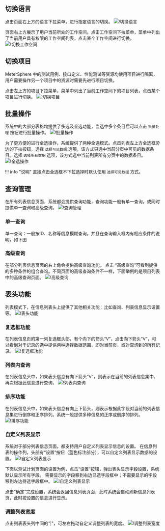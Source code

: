 ## 切换语言
点击页面右上方的语言下拉菜单，进行指定语言的切换。
![!切换语言](../../img/general/切换语言.png)

页面右上方展示了用户当前所处的工作空间。点击工作空间下拉菜单，菜单中列出了当前用户具有权限的工作空间列表，点击某个工作空间进行切换。
![!切换工作空间](../../img/general/切换工作空间.png)

## 切换项目
MeterSphere 中的测试用例、接口定义、性能测试等资源均使用项目进行隔离，用户需要操作另一个项目中的资源时需要先进行项目切换。

点击左上方的项目下拉菜单，菜单中列出了当前工作空间下的项目列表，点击某个项目进行切换。
![!切换项目](../../img/general/切换项目.png)

## 批量操作
系统中的大部分表格均提供了多选及全选功能，当选中多个条目后可以点击 `批量处理` 按钮进行批量操作。
![!批量操作](../../img/general/批量操作.png)

为了更方便的进行全选操作，系统提供了两种全选模式。点击列表左上方全选框旁边的下拉按钮，选择 `选择可见数据` 选项，该方式只选中当前分页中可见的数据条目。选择 `选择所有数据` 选项，该方式选中当前列表所有分页中的数据条目。
![!全选操作](../../img/general/全选操作.png)

!!! info "说明"
    直接点击全选框不下拉选择时默认使用 `选择可见数据` 方式。

## 查询管理
在所有列表信息页面，系统都会提供查询功能，查询功能一般有单一查询，或同时提供单一查询和高级查询。
![!查询管理](../../img/general/查询管理.png)
### 单一查询
单一查询：一般按ID、名称等信息模糊查询，并且在查询输入框内有相应条件的说明，如下图
### 高级查询
在部分列表信息页面的右上角会提供高级查询功能。
点击 “高级查询”可看到提供的多种条件的组合查询。不同页面的高级查询条件不一样，下面举例的是项目列表中的高级查询页面。
![!高级查询](../../img/general/高级查询2.png)

## 表头功能
列表模式下，在信息列表头上提供了其他相关功能：比如查询、列表信息显示设置等。
![!表头功能](../../img/general/表头功能.png)

### 复选框功能
在列表信息页的第一列复选框头部，有个向下的箭头“V”，点击向下箭头“V”，可以看到对于记录的选中提供两种选择数据范围，即对当前页，或对查询到的所有记录。
![!复选框功能](../../img/general/复选框功能.png)

### 列表内查询
在列表信息头中，如果表头信息有向下箭头“V”，则表示在当前的列表信息集中，再次根据此信息进行查询。
![!列表内查询](../../img/general/列表内查询1.png)

### 排序功能
在列表信息头中，如果表头信息有向上下箭头，则表示根据此字段对当前的列表信息集进行倒序和正序排列。系统一般提供多种信息的正序或倒序的排列。
![!排序功能](../../img/general/排序功能.png)

### 自定义列表显示
系统对于部分列表信息页面，都支持用户自定义列表显示信息的设置。
在信息列表的操作列，头部有“设置”按钮（蓝色标注部分），可以自定义列表显示数据的设置。
![!自定义列表显示](../../img/general/自定义列表展示1.png)

下面以测试计划页面的设置为例，点击“设置”按钮，弹出表头显示字段设置，系统默认显示所有字段。
需要显示的字段移到右边已选字段框中；不需要显示的字段移到左边待选字段框中。
![!自定义列表显示](../../img/general/自定义列表展示2.png)

点击“确定”完成设置，系统会返回信息列表页面，此时系统会自动刷新信息列表页，此时按设置的信息进行显示。

### 调整列表宽度
点击列表表头列中间的"|"，可左右拖动自定义调整列表的宽度。
![!调整列表宽度](../../img/general/调整列表宽度.png)
